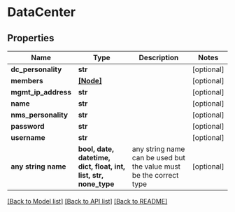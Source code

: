 # DataCenter


## Properties
Name | Type | Description | Notes
------------ | ------------- | ------------- | -------------
**dc_personality** | **str** |  | [optional] 
**members** | [**[Node]**](Node.md) |  | [optional] 
**mgmt_ip_address** | **str** |  | [optional] 
**name** | **str** |  | [optional] 
**nms_personality** | **str** |  | [optional] 
**password** | **str** |  | [optional] 
**username** | **str** |  | [optional] 
**any string name** | **bool, date, datetime, dict, float, int, list, str, none_type** | any string name can be used but the value must be the correct type | [optional]

[[Back to Model list]](../README.md#documentation-for-models) [[Back to API list]](../README.md#documentation-for-api-endpoints) [[Back to README]](../README.md)


